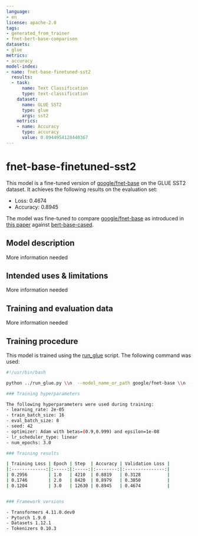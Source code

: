 ```yaml
---
language:
- en
license: apache-2.0
tags:
- generated_from_trainer
- fnet-bert-base-comparison
datasets:
- glue
metrics:
- accuracy
model-index:
- name: fnet-base-finetuned-sst2
  results:
  - task:
      name: Text Classification
      type: text-classification
    dataset:
      name: GLUE SST2
      type: glue
      args: sst2
    metrics:
    - name: Accuracy
      type: accuracy
      value: 0.8944954128440367
---
```


<!-- This model card has been generated automatically according to the information the Trainer had access to. You
should probably proofread and complete it, then remove this comment. -->

# fnet-base-finetuned-sst2

This model is a fine-tuned version of [google/fnet-base](https://huggingface.co/google/fnet-base) on the GLUE SST2 dataset.
It achieves the following results on the evaluation set:
- Loss: 0.4674
- Accuracy: 0.8945

The model was fine-tuned to compare [google/fnet-base](https://huggingface.co/google/fnet-base) as introduced in [this paper](https://arxiv.org/abs/2105.03824) against [bert-base-cased](https://huggingface.co/bert-base-cased).

## Model description

More information needed

## Intended uses & limitations

More information needed

## Training and evaluation data

More information needed

## Training procedure

This model is trained using the [run_glue](https://github.com/huggingface/transformers/blob/master/examples/pytorch/text-classification/run_glue.py) script. The following command was used:

```bash
#!/usr/bin/bash

python ../run_glue.py \\n  --model_name_or_path google/fnet-base \\n  --task_name sst2 \\n  --do_train \\n  --do_eval \\n  --max_seq_length 512 \\n  --per_device_train_batch_size 16 \\n  --learning_rate 2e-5 \\n  --num_train_epochs 3 \\n  --output_dir fnet-base-finetuned-sst2 \\n  --push_to_hub \\n  --hub_strategy all_checkpoints \\n  --logging_strategy epoch \\n  --save_strategy epoch \\n  --evaluation_strategy epoch \\n```

### Training hyperparameters

The following hyperparameters were used during training:
- learning_rate: 2e-05
- train_batch_size: 16
- eval_batch_size: 8
- seed: 42
- optimizer: Adam with betas=(0.9,0.999) and epsilon=1e-08
- lr_scheduler_type: linear
- num_epochs: 3.0

### Training results

| Training Loss | Epoch | Step  | Accuracy | Validation Loss |
|:-------------:|:-----:|:-----:|:--------:|:---------------:|
| 0.2956        | 1.0   | 4210  | 0.8819   | 0.3128          |
| 0.1746        | 2.0   | 8420  | 0.8979   | 0.3850          |
| 0.1204        | 3.0   | 12630 | 0.8945   | 0.4674          |


### Framework versions

- Transformers 4.11.0.dev0
- Pytorch 1.9.0
- Datasets 1.12.1
- Tokenizers 0.10.3
